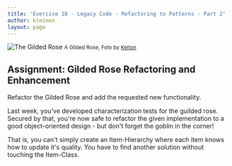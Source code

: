 ```yaml
---
title: 'Exercise 10 - Legacy Code - Refactoring to Patterns - Part 2'
author: kleinen
layout: page
---
```


![The Gilded Rose](../../images/gilded-rose-2696723066.jpg)
<small class = "float-right">A Gilded Rose, Foto by [Kelton](https://www.flickr.com/photos/94464132@N00/2696723066)</small>


## Assignment: Gilded Rose Refactoring and Enhancement


Refactor the Gilded Rose and add the requested new functionality.

Last week, you've developed characterization tests for the guilded rose. Secured by that, you're now safe to refactor the given implementation to a good object-oriented design - but don't forget the goblin in the corner!

That is, you can't simply create an Item-Hierarchy where each item knows how to update it's quality. You have to find another solution without touching the Item-Class.


